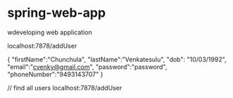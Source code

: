# spring-web-app
wdeveloping web application

localhost:7878/addUser

{
    "firstName":"Chunchula",
    "lastName":"Venkatesulu",
    "dob": "10/03/1992",
    "email":"cvenky@gmail.com",
    "password":"password",
    "phoneNumber":"9493143707"
}

// find all users
localhost:7878/addUser

